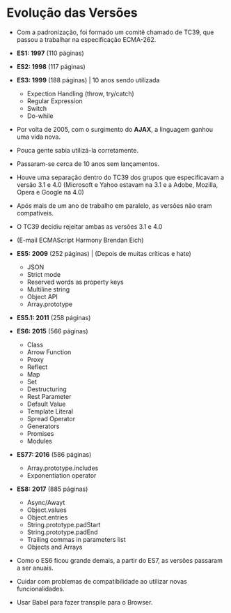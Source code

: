 # Evolução das Versões

- Com a padronização, foi formado um comitê chamado de TC39, que passou a trabalhar na especificação ECMA-262.
- **ES1: 1997** (110 páginas)
- **ES2: 1998** (117 páginas)
- **ES3: 1999** (188 páginas) | 10 anos sendo utilizada 
  - Expection Handling (throw, try/catch)
  - Regular Expression
  - Switch
  - Do-while
- Por volta de 2005, com o surgimento do **AJAX**, a linguagem ganhou uma vida nova. 
- Pouca gente sabia utilizá-la corretamente.
- Passaram-se cerca de 10 anos sem lançamentos.
- Houve uma separação dentro do TC39 dos grupos que especificavam a versão 3.1 e 4.0 (Microsoft e Yahoo estavam na 3.1 e a Adobe, Mozilla, Opera e Google na 4.0)
- Após mais de um ano de trabalho em paralelo, as versões não eram compatíveis.
- O TC39 decidiu rejeitar ambas as versões 3.1 e 4.0 
- (E-mail ECMAScript Harmony Brendan Eich)
- **ES5: 2009** (252 páginas) | (Depois de muitas críticas e hate)
  - JSON
  - Strict mode
  - Reserved words as property keys
  - Multiline string
  - Object API
  - Array.prototype
- **ES5.1: 2011** (258 páginas)
- **ES6: 2015** (566 páginas) 
  - Class
  - Arrow Function
  - Proxy
  - Reflect
  - Map
  - Set
  - Destructuring
  - Rest Parameter
  - Default Value
  - Template Literal
  - Spread Operator
  - Generators
  - Promises
  - Modules
- **ES77: 2016** (586 páginas)
  - Array.prototype.includes
  - Exponentiation operator
- **ES8: 2017** (885 páginas)
  - Async/Awayt
  - Object.values
  - Object.entries
  - String.prototype.padStart
  - String.prototype.padEnd
  - Trailing commas in parameters list
  - Objects and Arrays


- Como o ES6 ficou grande demais, a partir do ES7, as versões passaram a ser anuais.
- Cuidar com problemas de compatibilidade ao utilizar novas funcionalidades.
- Usar Babel para fazer transpile para o Browser.